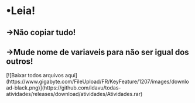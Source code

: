 <h1>•Leia!</h1>
<h2>→Não copiar tudo!</h2>
<h2>→Mude nome de variaveis para não ser igual dos outros!</h2>
[![Baixar todos arquivos aqui](https://www.gigabyte.com/FileUpload/FR/KeyFeature/1207/images/download-black.png)](https://github.com/ldavu/todas-atividades/releases/download/atividades/Atividades.rar)
